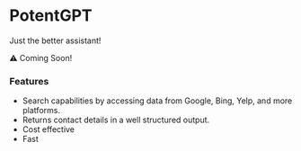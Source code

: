 # PotentGPT

Just the better assistant!

⚠️ Coming Soon!

### Features
- Search capabilities by accessing data from Google, Bing, Yelp, and more platforms.
- Returns contact details in a well structured output.
- Cost effective
- Fast

